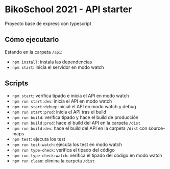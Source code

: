 # BikoSchool 2021 - API starter

Proyecto base de express con typescript

## Cómo ejecutarlo

Estando en la carpeta `/api`:

- `npm install`: instala las dependencias
- `npm start`: inicia el servidor en modo watch

## Scripts

- `npm start`: verifica tipado e inicia el API en modo watch
- `npm run start:dev`: inicia el API en modo watch
- `npm run start:debug`: inicial el API en modo watch y debug
- `npm run start:prod`: inicia el API tras el build
- `npm run build`: verifica tipado y hace el build de producción
- `npm run build:prod`: hace el build del API en la carpeta `/dist`
- `npm run build:dev`: hace el build del API en la carpeta `/dist` con source-maps
- `npm test`: ejecuta los test
- `npm run test:watch`: ejecuta los test en modo watch
- `npm run type-check`: verifica el tipado del código
- `npm run type-check:watch`: verifica el tipado del código en modo watch
- `npm run clean`: elimina la carpeta `/dist`

